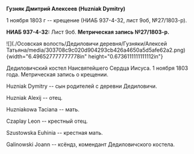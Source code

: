 **Гузняк Дмитрий Алексеев (Huzniak Dymitry)**

1 ноября 1803 г -- крещение (НИАБ 937-4-32, лист 9об, №27/1803-р).

**НИАБ 937-4-32:** Лист 9об. **Метрическая запись №27/1803-р.**

![](./Осовская волость/Дедиловичи деревня/Гузняки/Алексей Татьяна/media/303708c9c020d904293cb426a4650a5d5afe62a2.png){width="6.496527777777778in"
height="0.6736111111111112in"}

Дедиловичский костел Наисвятейшего Сердца Иисуса. 1 ноября 1803 года.
Метрическая запись о крещении.

Huzniak Dymitry -- сын родителей с деревни Дедиловичи.

Huzniak Alexij -- отец.

Huzniakowa Taciana -- мать.

Czaplay Leon -- крестный отец.

Szustowska Euhinia -- крестная мать.

Galinowski Joann -- ксёндз, комендант Дедиловичского костела.
